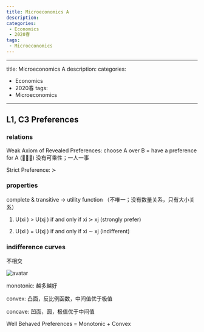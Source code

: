 ```yaml
---
title: Microeconomics A
description: 
categories: 
 - Economics
 - 2020春
tags:
 - Microeconomics
---
```

---
title: Microeconomics A
description: 
categories: 
 - Economics
 - 2020春
 tags:
  - Microeconomics
---

## L1, C3 Preferences

### relations

Weak Axiom of Revealed Preferences: choose A over B = have a preference for A (􏰀􏰀≿)
		没有可乘性；一人一事
		
Strict Preference: ≻    

### properties
complete & transitive -> utility function （不唯一；没有数量关系，只有大小关系）

1. U(xi ) > U(xj ) if and only if xi ≻ xj (strongly prefer)

2. U(xi ) = U(xj ) if and only if xi ∼ xj (indifferent)    

### indifference curves 

不相交

![avatar](data:image/jpg;base64,L1VzZXJzL3FseS9EZXNrdG9wL++8jG1pY3JvLTYuanBn)

monotonic: 越多越好

convex: 凸面，反比例函数，中间值优于极值

concave: 凹面，圆，极值优于中间值

Well Behaved Preferences = Monotonic + Convex
